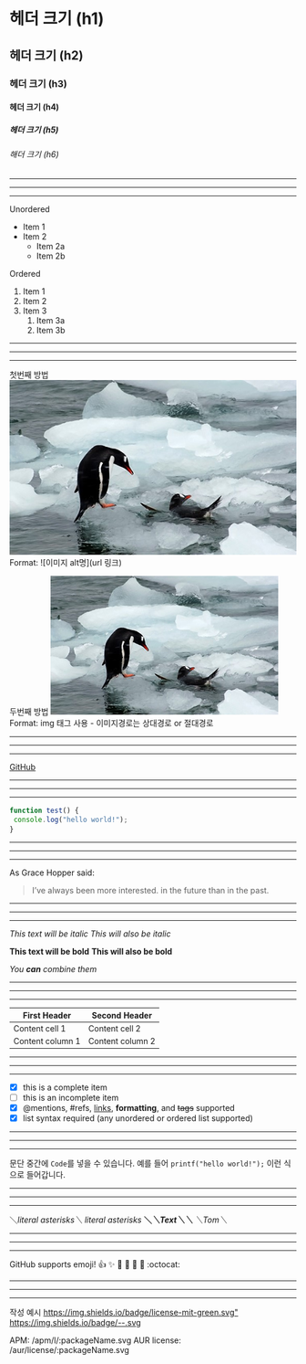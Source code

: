 # 헤더 크기 (h1) 
## 헤더 크기 (h2) 
### 헤더 크기 (h3) 
#### 헤더 크기 (h4) 
##### 헤더 크기 (h5) 
###### 해더 크기 (h6)


--- 
*** 
___


Unordered 
* Item 1 
* Item 2 
    * Item 2a 
    * Item 2b 

Ordered 
1. Item 1 
1. Item 2 
1. Item 3 
    1. Item 3a 
    1. Item 3b


--- 
*** 
___


첫번째 방법 
![Github logo](/2_55.jpg) 
Format: ![이미지 alt명](url 링크) 

두번째 방법 
<a href="#"><img src="https://github.com/uuu1987/test/blob/main/2_55.jpg" width="400px" alt="sample image"></a> 
Format: img 태그 사용 - 이미지경로는 상대경로 or 절대경로


--- 
*** 
___


[GitHub](http://github.com "깃허브")

--- 
*** 
___


```javascript 
function test() { 
 console.log("hello world!"); 
} 
```

--- 
*** 
___


As Grace Hopper said: 

> I’ve always been more interested. 
> in the future than in the past.

--- 
*** 
___


*This text will be italic* 
_This will also be italic_ 

**This text will be bold** 
__This will also be bold__ 

*You **can** combine them*

--- 
*** 
___

First Header | Second Header 
------------ | ------------- 
Content cell 1 | Content cell 2 
Content column 1 | Content column 2

--- 
*** 
___

- [x] this is a complete item 
- [ ] this is an incomplete item 
- [x] @mentions, #refs, [links](), **formatting**, and <del>tags</del> supported 
- [x] list syntax required (any unordered or ordered list supported)

--- 
*** 
___

문단 중간에 `Code`를 넣을 수 있습니다. 
예를 들어 `printf("hello world!");` 이런 식으로 들어갑니다.

--- 
*** 
___

＼*literal asterisks＼* 
*literal asterisks* 
__＼*＼*Text＼*＼*__ 
_＼_Tom＼__


--- 
*** 
___


GitHub supports emoji! 
:+1: :sparkles: :camel: :tada: 
:rocket: :metal: :octocat:


--- 
*** 
___


작성 예시 
<https://img.shields.io/badge/license-mit-green.svg"> 
https://img.shields.io/badge/--.svg 

APM: /apm/l/:packageName.svg 
AUR license: /aur/license/:packageName.svg




